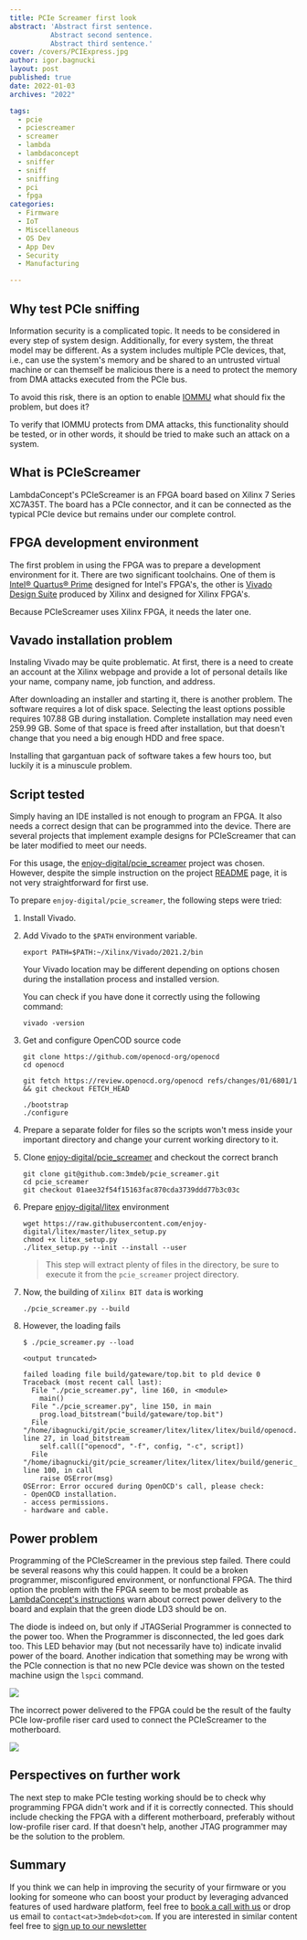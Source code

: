 ```yaml
---
title: PCIe Screamer first look
abstract: 'Abstract first sentence.
          Abstract second sentence.
          Abstract third sentence.'
cover: /covers/PCIExpress.jpg
author: igor.bagnucki
layout: post
published: true
date: 2022-01-03
archives: "2022"

tags:
  - pcie
  - pciescreamer
  - screamer
  - lambda
  - lambdaconcept
  - sniffer
  - sniff
  - sniffing
  - pci
  - fpga
categories:
  - Firmware
  - IoT
  - Miscellaneous
  - OS Dev
  - App Dev
  - Security
  - Manufacturing

---
```


## Why test PCIe sniffing

Information security is a complicated topic. It needs to be considered in
every step of system design. Additionally, for every system, the threat model
may be different.
As a system includes multiple PCIe devices, that, i.e., can use the system's
memory and be shared to an untrusted virtual machine or can themself be
malicious there is a need to protect the memory from DMA attacks executed from
the PCIe bus.

To avoid this risk, there is an option to enable [IOMMU](https://blog.3mdeb.com/2021/2021-01-13-iommu/)
what should fix the problem, but does it?

To verify that IOMMU protects from DMA attacks, this functionality should
be tested, or in other words, it should be tried to make such an attack on a
system.

## What is PCIeScreamer

LambdaConcept's PCIeScreamer is an FPGA board based on Xilinx 7 Series XC7A35T.
The board has a PCIe connector, and it can be connected as the typical PCIe
device but remains under our complete control.

## FPGA development environment

The first problem in using the FPGA was to prepare a development environment
for it. There are two significant toolchains. One of them is [Intel® Quartus® Prime](https://www.intel.com/content/www/us/en/software/programmable/quartus-prime/overview.html)
designed for Intel's FPGA's, the other is [Vivado Design Suite](https://www.xilinx.com/products/design-tools/vivado.html)
produced by Xilinx and designed for Xilinx FPGA's.

Because PCIeScreamer uses Xilinx FPGA, it needs the later one.

## Vavado installation problem

Instaling Vivado may be quite problematic. At first, there is a need to create
an account at the Xilinx webpage and provide a lot of personal details like your
name, company name, job function, and address.

After downloading an installer and starting it, there is another problem.
The software requires a lot of disk space. Selecting the least options possible
requires 107.88 GB during installation. Complete installation may need even
259.99 GB. Some of that space is freed after installation, but that doesn't
change that you need a big enough HDD and free space.

Installing that gargantuan pack of software takes a few hours too, but luckily
it is a minuscule problem.

## Script tested

Simply having an IDE installed is not enough to program an FPGA. It also needs
a correct design that can be programmed into the device. There are several
projects that implement example designs for PCIeScreamer that can be later
modified to meet our needs.

For this usage, the [enjoy-digital/pcie_screamer](https://github.com/enjoy-digital/pcie_screamer)
project was chosen. However, despite the simple instruction on the project
[README](https://github.com/enjoy-digital/pcie_screamer) page, it is not very straightforward for first use.

To prepare `enjoy-digital/pcie_screamer`, the following steps were tried:

1. Install Vivado.
1. Add Vivado to the `$PATH` environment variable.

   ```
   export PATH=$PATH:~/Xilinx/Vivado/2021.2/bin
   ```

   Your Vivado location may be different depending on options chosen during the
   installation process and installed version.

   You can check if you have done it correctly using the following command:

   ```
   vivado -version
   ```

1. Get and configure OpenCOD source code

   ```
   git clone https://github.com/openocd-org/openocd
   cd openocd

   git fetch https://review.openocd.org/openocd refs/changes/01/6801/1 && git checkout FETCH_HEAD

   ./bootstrap
   ./configure
   ```

1. Prepare a separate folder for files so the scripts won't mess inside your
   important directory and change your current working directory to it.
1. Clone [enjoy-digital/pcie_screamer](https://github.com/enjoy-digital/pcie_screamer)
   and checkout the correct branch

   ```
   git clone git@github.com:3mdeb/pcie_screamer.git
   cd pcie_screamer
   git checkout 01aee32f54f15163fac870cda3739ddd77b3c03c
   ```

1. Prepare [enjoy-digital/litex](https://github.com/enjoy-digital/litex)
   environment

   ```
   wget https://raw.githubusercontent.com/enjoy-digital/litex/master/litex_setup.py
   chmod +x litex_setup.py
   ./litex_setup.py --init --install --user
   ```

   > This step will extract plenty of files in the directory, be sure to execute it from the `pcie_screamer` project directory.

1. Now, the building of `Xilinx BIT data` is working

   ```
   ./pcie_screamer.py --build
   ```

1. However, the loading fails

   ```
   $ ./pcie_screamer.py --load

   <output truncated>

   failed loading file build/gateware/top.bit to pld device 0
   Traceback (most recent call last):
     File "./pcie_screamer.py", line 160, in <module>
       main()
     File "./pcie_screamer.py", line 150, in main
       prog.load_bitstream("build/gateware/top.bit")
     File "/home/ibagnucki/git/pcie_screamer/litex/litex/litex/build/openocd.py", line 27, in load_bitstream
       self.call(["openocd", "-f", config, "-c", script])
     File "/home/ibagnucki/git/pcie_screamer/litex/litex/litex/build/generic_programmer.py", line 100, in call
       raise OSError(msg)
   OSError: Error occured during OpenOCD's call, please check:
   - OpenOCD installation.
   - access permissions.
   - hardware and cable.
   ```

## Power problem

Programming of the PCIeScreamer in the previous step failed. There could be
several reasons why this could happen. It could be a broken programmer,
misconfigured environment, or nonfunctional FPGA. The third option the problem
with the FPGA seem to be most probable as [LambdaConcept's instructions](https://docs.lambdaconcept.com/screamer/getting_started.html#boot-the-target-system)
warn about correct power delivery to the board and explain that the green diode
LD3 should be on.

The diode is indeed on, but only if JTAGSerial Programmer is connected to the
power too. When the Programmer is disconnected, the led goes dark too. This LED
behavior may (but not necessarily have to) indicate invalid power of the board.
Another indication that something may be wrong with the PCIe connection is that
no new PCIe device was shown on the tested machine usign the `lspci` command.

![](/img/PCIeScreamer_LED.jpg)

The incorrect power delivered to the FPGA could be the result of the faulty PCIe
low-profile riser card used to connect the PCIeScreamer to the motherboard.

![](/img/PCIeScreamer_Adapter.jpg)


## Perspectives on further work

The next step to make PCIe testing working should be to check why programming
FPGA didn't work and if it is correctly connected.
This should include checking the FPGA with a different motherboard, preferably
without low-profile riser card. If that doesn't help, another JTAG programmer
may be the solution to the problem.

## Summary

If you think we can help in improving the security of your firmware or you
looking for someone who can boost your product by leveraging advanced features
of used hardware platform, feel free to [book a call with us](https://calendly.com/3mdeb/consulting-remote-meeting)
or drop us email to `contact<at>3mdeb<dot>com`. If you are interested in similar
content feel free to [sign up to our newsletter](https://newsletter.3mdeb.com/subscription/PW6XnCeK6)
